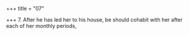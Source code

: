 +++
title = "07"

+++
7. After he has led her to his house, be should cohabit with her after each of her monthly periods,
